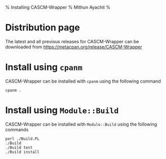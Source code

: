 % Installing CASCM-Wrapper
% Mithun Ayachit
%

# Distribution page

The latest and all previous releases for CASCM-Wrapper can be downloaded
from https://metacpan.org/release/CASCM-Wrapper

# Install using `cpanm`

CASCM-Wrapper can be installed with `cpanm` using the following command

    cpanm .

# Install using `Module::Build`

CASCM-Wrapper can be installed with `Module::Build` using the following
commands

    perl ./Build.PL
    ./Build
    ./Build test
    ./Build install

